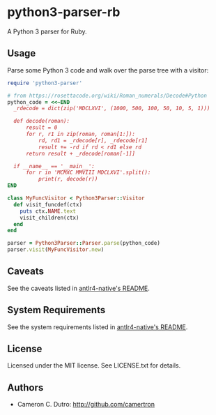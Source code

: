 # python3-parser-rb

A Python 3 parser for Ruby.

## Usage

Parse some Python 3 code and walk over the parse tree with a visitor:

```ruby
require 'python3-parser'

# from https://rosettacode.org/wiki/Roman_numerals/Decode#Python
python_code = <<~END
  _rdecode = dict(zip('MDCLXVI', (1000, 500, 100, 50, 10, 5, 1)))

  def decode(roman):
      result = 0
      for r, r1 in zip(roman, roman[1:]):
          rd, rd1 = _rdecode[r], _rdecode[r1]
          result += -rd if rd < rd1 else rd
      return result + _rdecode[roman[-1]]

  if __name__ == '__main__':
      for r in 'MCMXC MMVIII MDCLXVI'.split():
          print(r, decode(r))
END

class MyFuncVisitor < Python3Parser::Visitor
  def visit_funcdef(ctx)
    puts ctx.NAME.text
    visit_children(ctx)
  end
end

parser = Python3Parser::Parser.parse(python_code)
parser.visit(MyFuncVisitor.new)
```

## Caveats

See the caveats listed in [antlr4-native's README](https://github.com/camertron/antlr4-native-rb#caveats).

## System Requirements

See the system requirements listed in [antlr4-native's README](https://github.com/camertron/antlr4-native-rb#system-requirements).

## License

Licensed under the MIT license. See LICENSE.txt for details.

## Authors

* Cameron C. Dutro: http://github.com/camertron
